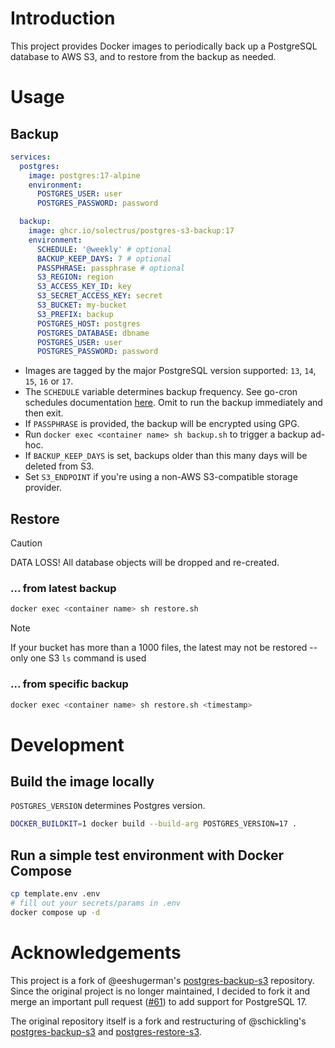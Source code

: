 # Introduction

This project provides Docker images to periodically back up a PostgreSQL database to AWS S3, and to restore from the backup as needed.

# Usage

## Backup

```yaml
services:
  postgres:
    image: postgres:17-alpine
    environment:
      POSTGRES_USER: user
      POSTGRES_PASSWORD: password

  backup:
    image: ghcr.io/solectrus/postgres-s3-backup:17
    environment:
      SCHEDULE: '@weekly' # optional
      BACKUP_KEEP_DAYS: 7 # optional
      PASSPHRASE: passphrase # optional
      S3_REGION: region
      S3_ACCESS_KEY_ID: key
      S3_SECRET_ACCESS_KEY: secret
      S3_BUCKET: my-bucket
      S3_PREFIX: backup
      POSTGRES_HOST: postgres
      POSTGRES_DATABASE: dbname
      POSTGRES_USER: user
      POSTGRES_PASSWORD: password
```

- Images are tagged by the major PostgreSQL version supported: `13`, `14`, `15`, `16` or `17`.
- The `SCHEDULE` variable determines backup frequency. See go-cron schedules documentation [here](http://godoc.org/github.com/robfig/cron#hdr-Predefined_schedules). Omit to run the backup immediately and then exit.
- If `PASSPHRASE` is provided, the backup will be encrypted using GPG.
- Run `docker exec <container name> sh backup.sh` to trigger a backup ad-hoc.
- If `BACKUP_KEEP_DAYS` is set, backups older than this many days will be deleted from S3.
- Set `S3_ENDPOINT` if you're using a non-AWS S3-compatible storage provider.

## Restore

> [!CAUTION]
> DATA LOSS! All database objects will be dropped and re-created.

### ... from latest backup

```sh
docker exec <container name> sh restore.sh
```

> [!NOTE]
> If your bucket has more than a 1000 files, the latest may not be restored -- only one S3 `ls` command is used

### ... from specific backup

```sh
docker exec <container name> sh restore.sh <timestamp>
```

# Development

## Build the image locally

`POSTGRES_VERSION` determines Postgres version.

```sh
DOCKER_BUILDKIT=1 docker build --build-arg POSTGRES_VERSION=17 .
```

## Run a simple test environment with Docker Compose

```sh
cp template.env .env
# fill out your secrets/params in .env
docker compose up -d
```

# Acknowledgements

This project is a fork of @eeshugerman's [postgres-backup-s3](https://github.com/eeshugerman/postgres-backup-s3) repository. Since the original project is no longer maintained, I decided to fork it and merge an important pull request ([#61](https://github.com/eeshugerman/postgres-backup-s3/pull/61)) to add support for PostgreSQL 17.

The original repository itself is a fork and restructuring of @schickling's [postgres-backup-s3](https://github.com/schickling/dockerfiles/tree/master/postgres-backup-s3) and [postgres-restore-s3](https://github.com/schickling/dockerfiles/tree/master/postgres-restore-s3).
